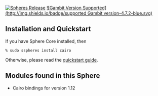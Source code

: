 [![Spheres Release](http://img.shields.io/github/release/alvatar/sphere-core.svg)](http://schemespheres.org)
[![Gambit Version Supported](http://img.shields.io/badge/supported Gambit version-4.7.2-blue.svg)](http://schemespheres.org)


## Installation and Quickstart
If you have Sphere Core installed, then

    % sudo sspheres install cairo

Otherwise, please read the [quickstart guide](http://www.schemespheres.org/guides/en/quickstart).

## Modules found in this Sphere

* Cairo bindings for version 1.12
